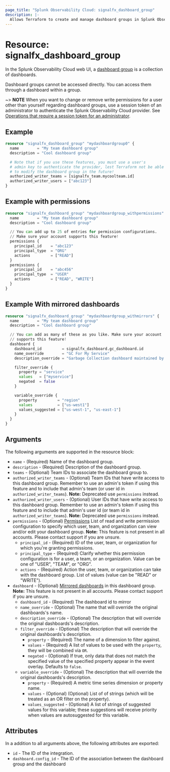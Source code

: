 ```yaml
---
page_title: "Splunk Observability Cloud: signalfx_dashboard_group"
description: |-
  Allows Terraform to create and manage dashboard groups in Splunk Observability Cloud
---
```


# Resource: signalfx_dashboard_group

In the Splunk Observability Cloud web UI, a [dashboard group](https://developers.signalfx.com/dashboard_groups_reference.html) is a collection of dashboards.

Dashboard groups cannot be accessed directly. You can access them through a dashboard within a group.

~> **NOTE** When you want to change or remove write permissions for a user other than yourself regarding dashboard groups, use a session token of an administrator to authenticate the Splunk Observability Cloud provider. See [Operations that require a session token for an administrator](https://dev.splunk.com/observability/docs/administration/authtokens#Operations-that-require-a-session-token-for-an-administrator).

## Example

```terraform
resource "signalfx_dashboard_group" "mydashboardgroup0" {
  name        = "My team dashboard group"
  description = "Cool dashboard group"

  # Note that if you use these features, you must use a user's
  # admin key to authenticate the provider, lest Terraform not be able
  # to modify the dashboard group in the future!
  authorized_writer_teams = [signalfx_team.mycoolteam.id]
  authorized_writer_users = ["abc123"]
}
```

## Example with permissions

```terraform
resource "signalfx_dashboard_group" "mydashboardgroup_withpermissions" {
  name        = "My team dashboard group"
  description = "Cool dashboard group"

  // You can add up to 25 of entries for permission configurations. 
  // Make sure your account supports this feature!
  permissions {
    principal_id    = "abc123"
    principal_type  = "ORG"
    actions         = ["READ"]
  }
  permissions {
    principal_id    = "abc456"
    principal_type  = "USER"
    actions         = ["READ", "WRITE"]
  }
}
```

## Example With mirrored dashboards

```terraform
resource "signalfx_dashboard_group" "mydashboardgroup_withmirrors" {
  name        = "My team dashboard group"
  description = "Cool dashboard group"

  // You can add as many of these as you like. Make sure your account
  // supports this feature!
  dashboard {
    dashboard_id         = signalfx_dashboard.gc_dashboard.id
    name_override        = "GC For My Service"
    description_override = "Garbage Collection dashboard maintained by JVM team"

    filter_override {
      property = "service"
      values   = ["myservice"]
      negated  = false
    }

    variable_override {
      property         = "region"
      values           = ["us-west1"]
      values_suggested = ["us-west-1", "us-east-1"]
    }
  }
}
```

## Arguments

The following arguments are supported in the resource block:

* `name` - (Required) Name of the dashboard group.
* `description` - (Required) Description of the dashboard group.
* `teams` - (Optional) Team IDs to associate the dashboard group to.
* `authorized_writer_teams` - (Optional) Team IDs that have write access to this dashboard group. Remember to use an admin's token if using this feature and to include that admin's team (or user id in `authorized_writer_teams`). **Note:** Deprecated use `permissions` instead.
* `authorized_writer_users` - (Optional) User IDs that have write access to this dashboard group. Remember to use an admin's token if using this feature and to include that admin's user id (or team id in `authorized_writer_teams`). **Note:** Deprecated use `permissions` instead.
* `permissions` - (Optional) [Permissions](https://docs.splunk.com/Observability/infrastructure/terms-concepts/permissions.html) List of read and write permission configuration to specify which user, team, and organization can view and/or edit your dashboard group. **Note:** This feature is not present in all accounts. Please contact support if you are unsure.
  * `principal_id` - (Required) ID of the user, team, or organization for which you're granting permissions.
  * `principal_type` - (Required) Clarify whether this permission configuration is for a user, a team, or an organization. Value can be one of "USER", "TEAM", or "ORG".
  * `actions` - (Required) Action the user, team, or organization can take with the dashboard group. List of values (value can be "READ" or "WRITE").
* `dashboard` - (Optional) [Mirrored dashboards](https://docs.splunk.com/observability/en/data-visualization/dashboards/dashboard-share-clone-mirror.html#mirror-dashboard) in this dashboard group. **Note:** This feature is not present in all accounts. Please contact support if you are unsure.
  * `dashboard_id` - (Required) The dashboard id to mirror
  * `name_override` - (Optional) The name that will override the original dashboards's name.
  * `description_override` - (Optional) The description that will override the original dashboards's description.
  * `filter_override` - (Optional) The description that will override the original dashboards's description.
    * `property` - (Required) The name of a dimension to filter against.
    * `values` - (Required) A list of values to be used with the `property`, they will be combined via `OR`.
    * `negated` - (Optional) If true, only data that does not match the specified value of the specified property appear in the event overlay. Defaults to `false`.
  * `variable_override` - (Optional) The description that will override the original dashboards's description.
    * `property` - (Required) A metric time series dimension or property name.
    * `values` - (Optional) (Optional) List of of strings (which will be treated as an OR filter on the property).
    * `values_suggested` - (Optional) A list of strings of suggested values for this variable; these suggestions will receive priority when values are autosuggested for this variable.

## Attributes

In a addition to all arguments above, the following attributes are exported:

* `id` - The ID of the integration.
* `dashboard.config_id` - The ID of the association between the dashboard group and the dashboard
